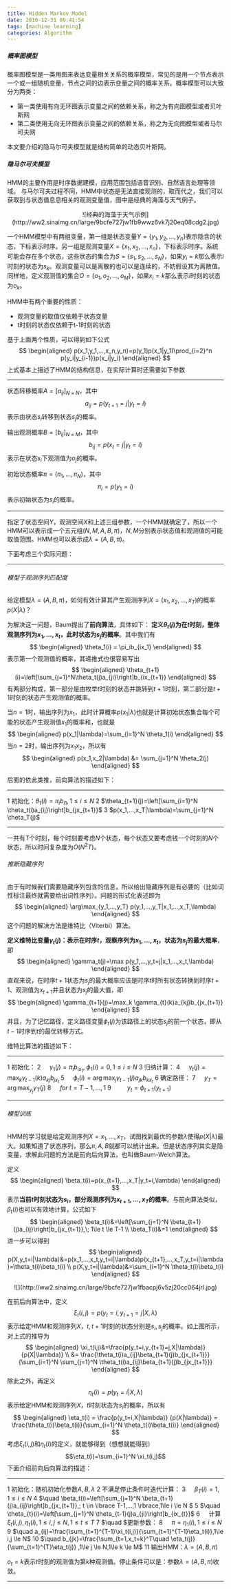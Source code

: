 ```yaml
---
title: Hidden Markov Model
date: 2016-12-31 09:41:54
tags: [machine learning]
categories: Algorithm
---
```


##### 概率图模型
概率图模型是一类用图来表达变量相关关系的概率模型，常见的是用一个节点表示一个或一组随机变量，节点之间的边表示变量之间的概率关系。概率模型可以大致分为两类：
- 第一类使用有向无环图表示变量之间的依赖关系，称之为有向图模型或者贝叶斯网
- 第二类使用无向无环图表示变量之间的依赖关系，称之为无向图模型或者马尔可夫网

本文要介绍的隐马尔可夫模型就是结构简单的动态贝叶斯网。

##### 隐马尔可夫模型
HMM的主要作用是时序数据建模，应用范围包括语音识别、自然语言处理等领域。
与马尔可夫过程不同，HMM中状态是无法直接观测的，取而代之，我们可以获取到与状态值息息相关的观测变量值，图中是经典的海藻与天气例子。

<center>![经典的海藻于天气示例](http://ww2.sinaimg.cn/large/9bcfe727jw1fb9wwz6vk7j20eq08cdg2.jpg)</center>

一个HMM模型中有两组变量，第一组是状态变量$Y=\lbrace y_1,y_2,...,y_n \rbrace$表示隐含的状态，下标表示时序。另一组是观测变量$X=\lbrace x_1,x_2,...,x_n \rbrace$，下标表示时序。系统可能会存在多个状态，这些状态的集合为$S=\lbrace s_1,s_2,...,s_N \rbrace$，如果$y_i = k$那么表示$i$时刻的状态为$s_k$。观测变量可以是离散的也可以是连续的，不妨假设其为离散值。同样地，定义观测值的集合$O = \lbrace o_1,o_2,...,o_M \rbrace$，如果$x_i = k$那么表示$i$时刻的状态为$o_k$。

HMM中有两个重要的性质：
- 观测变量的取值仅依赖于状态变量
- t时刻的状态仅依赖于t-1时刻的状态

基于上面两个性质，可以得到如下公式
$$
\begin{aligned}
p(x_1,y_1,...,x_n,y_n)=p(y_1)p(x_1|y_1)\prod_{i=2}^n p(y_i|y_{i-1})p(x_i|y_i)
\end{aligned}
$$
上式基本上描述了HMM的结构信息，在实际计算时还需要如下参数

---

状态转移概率$A=[a_{ij}]_{N\times N}$，其中$$a_{ij}=p(y_{t+1}=j|y_t=i)$$表示由状态$s_i$转移到状态$s_j$的概率。

输出观测概率$B=[b_{ij}]_{N\times M}$，其中$$b_{ij}=p(x_t=j|y_t=i)$$表示在状态$s_i$下观测值为$o_j$的概率。

初始状态概率$\pi=(\pi_1,...,\pi_N)$，其中$$\pi_i=p(y_1=i)$$表示初始状态为$s_i$的概率。

---

指定了状态空间$Y$，观测空间$X$和上述三组参数，一个HMM就确定了，所以一个HMM可以表示成一个五元组$(N,M,A,B,\pi)$，$N,M$分别表示状态值和观测值的可能取值范围。HMM也可以表示成$\lambda=(A,B,\pi)$。

下面考虑三个实际问题：

---

###### 模型于观测序列匹配度
给定模型$\lambda=(A,B,\pi)$，如何有效计算其产生观测序列$X=(x_1,x_2,...,x_T)$的概率$p(X|\lambda)$？

为解决这一问题，Baum提出了**前向算法**，具体如下：
**定义$\theta_t(j)$为在$t$时刻，整体观测序列为$x_1,...,x_t$，此时状态为$s_j$的概率**。其中我们有
$$
\begin{aligned}
\theta_1(i) = \pi_ib_{ix_1}
\end{aligned}
$$
表示第一个观测值的概率，其递推式也很容易写出
$$
\begin{aligned}
\theta_{t+1}(i)=\left[\sum_{j=1}^N\theta_t(j)a_{ji}\right]b_{ix_{t+1}}
\end{aligned}
$$
有两部分构成，第一部分是由枚举$t$时刻的状态并跳转到$t+1$时刻，第二部分是$t+1$时刻的状态产生观测值的概率。

当$n=1$时，输出序列为$x_1$，此时计算概率$p(x_1|\lambda)$也就是计算初始状态集合每个可能的状态产生观测值$x_1$的概率和，也就是
$$
\begin{aligned}
p(x_1|\lambda)=\sum_{i=1}^N \theta_1(i)
\end{aligned}
$$
当$n=2$时，输出序列为$x_1x_2$，所以有
$$
\begin{aligned}
p(x_1,x_2|\lambda) &=  \sum_{j=1}^N \theta_2(j)
\end{aligned}
$$


后面的依此类推，前向算法的描述如下：

---

1 初始化：$\theta_1(i)=\pi_ib_{i1}, 1\le i \le N$
2 $\theta_{t+1}(j)=\left[\sum_{i=1}^N \theta_t(i)a_{ij}\right]b_{jx_{t+1}}$
3 $p(x_1,...,x_T|\lambda)=\sum_{j=1}^N \theta_T(j)$

---

一共有$T$个时刻，每个时刻要考虑$N$个状态，每个状态又要考虑钱一个时刻的$N$个状态，所以时间复杂度为$O(N^2T)$。

###### 推断隐藏序列
由于有时候我们需要隐藏序列包含的信息，所以给出隐藏序列是有必要的（比如词性标注最终就需要给出词性序列）。问题的形式化表述即为
$$
\begin{aligned}
\arg\max_{y_1,...,y_T} p(y_1,...,y_T|x_1,...,x_T,\lambda)
\end{aligned}
$$
这个问题的解决方法是维特比（Viterbi）算法。

**定义维特比变量$\gamma_t(j)$：表示在时序$t$，观察序列为$x_1,...,x_t$，状态为$s_j$的最大概率**，即
$$
\begin{aligned}
\gamma_t(j)=\max p(y_1,...,y_t=j|x_1,...,x_t,\lambda)
\end{aligned}
$$
直观来说，在时序$t+1$状态为$s_j$的最大概率应该是时序$t$时所有状态转换到时序$t+1$、观测值为$x_{t+1}$并且状态为$s_j$的最大值，即
$$
\begin{aligned}
\gamma_{t+1}(j)=\max_k \gamma_{t}(k)a_{kj}b_{jx_{t+1}}
\end{aligned}
$$
并且，为了记忆路径，定义路径变量$\phi_t(j)$为该路径上的状态$s_j$的前一个状态，即从$t-1$时序到$t$的最优转移方式。

维特比算法的描述如下：

---

1 初始化：
2 $\quad \gamma_1(j)=\pi_i b_{ix_{1}},\;\phi_1(i)=0,1\le i \le N$
3 归纳计算：
4 $\quad \gamma_t(j)=\max_k \gamma_{t-1}(k)a_{kj}b_{jx_{t}}$
5 $\quad \phi_t(i)=\arg\max_j \gamma_{t-1}(j)a_{jk}b_{kx_{t}}$
6 确定路径：
7 $\quad y_T=\arg\max_{y_j} \gamma_{T}(j)$
8 $\quad for\;t=T-1,...,1$
9 $\quad \quad y_t=\phi_{t+1}(y_{t+1})$

---

###### 模型训练
HMM的学习就是给定观测序列$X=x_1,...,x_T$，试图找到最优的参数$\lambda$使得$p(X|\lambda)$最大。如果知道了状态序列，那么$\pi,A,B$就都可以统计出来。但是状态序列其实是隐变量，求解此问题的方法是前向后向算法，也叫做Baum-Welch算法。

定义
$$
\begin{aligned}
\beta_t(i)=p(x_{t+1},...,x_T|y_t=i,\lambda)
\end{aligned}
$$
表示**当前$t$时刻状态为$s_i$，部分观测序列为$x_{t+1},...,x_T$的概率**。与前向算法类似，$\beta_t(i)$也可以有效地计算，公式如下
$$
\begin{aligned}
\beta_t(i)&=\left[\sum_{j=1}^N \beta_{t+1}(j)a_{ij}\right]b_{jx_{t+1}},\; 1\le t \le T-1 \\
\beta_T(i)&=1
\end{aligned}
$$
进一步可以得到
$$
\begin{aligned}
p(X,y_t=i|\lambda)&=p(x_1,...,x_t,y_t=i|\lambda)p(x_{t+1},...,x_T,y_t=i|\lambda)=\theta_t(i)\beta_t(i) \\
p(X,y_t=i|\lambda)&=\sum_{i=1}^N \theta_t(i)\beta_t(i)
\end{aligned}
$$

<center>![](http://ww2.sinaimg.cn/large/9bcfe727jw1fbacpj6v5zj20cc064jrl.jpg)</center>

在前后向算法中，定义$$\xi_t(i,j)=p(y_t=i,y_{t+1}=j|X,\lambda)$$表示给定HMM和观测序列$X$，$t,t+1$时刻的状态分别是$s_i,s_j$的概率。如上图所示，对上式的推导为
$$
\begin{aligned}
\xi_t(i,j)&=\frac{p(y_t=i,y_{t+1}=j,X|\lambda)}{p(X|\lambda)} \\
&= \frac{\theta_t(i)a_{ij}\beta_{t+1}(j)b_{jx_{t+1}}} {\sum_{i=1}^N \sum_{j=1}^N \theta_t(i)a_{ij}\beta_{t+1}(j)b_{jx_{t+1}}}
\end{aligned}
$$
除此之外，再定义$$\eta_t(i)=p(y_t=i|X,\lambda)$$表示给定HMM和观测序列$X$，$t$时刻状态为$s_i$的概率，所以有
$$
\begin{aligned}
\eta_t(i) = \frac{p(y_t=i,X|\lambda)} {p(X|\lambda)} = \frac{\theta_t(i)\beta_t(i)}{\sum_{i=1}^N \theta_t(i)\beta_t(i)}
\end{aligned}
$$
考虑$\xi_t(i,j)$和$\eta_t(i)$的定义，就能够得到（想想就能得到）$$\eta_t(i)=\sum_{i=1}^N \xi_t(i,j)$$下面介绍前向后向算法的描述：

---

1  初始化：随机初始化参数$A,B,\lambda$
2  不满足停止条件时迭代计算：
3  $\quad \beta_T(i)=1,1\le i \le N$
4  $\quad \beta_t(i)=\left[\sum_{j=1}^N \beta_{t+1}(j)a_{ij}\right]b_{jx_{t+1}},\; t \in \lbrace T-1,...,1 \rbrace,1\le i \le N $
5  $\quad \theta_{t}(i)=\left[\sum_{j=1}^N \theta_{t-1}(j)a_{ji}\right]b_{ix_{t}}$
6  $\quad$计算$\xi_t(i,j),\eta_t(i), 1\le i,j \le N,1 \le t \le T$
7  $\quad $更新参数：
8  $\quad \pi=\eta_1(i),1\le i \le N$
9  $\quad a_{ij}=\frac{\sum_{t=1}^{T-1}\xi_t(i,j)}{\sum_{t=1}^{T-1}\eta_t(i)},1\le i,j \le N$
10 $\quad b_{jk}=\frac{\sum_{t=1,x_t=k}^T\quad \eta_t(j)} {\sum_{t=1}^{T}\eta_t(j)} ,1\le j \le N,1\le k \le M$
11 输出HMM：$\lambda=(A,B,\pi)$

$o_t=k$表示$t$时刻的观测值为第$k$种观测值。停止条件可以是：参数$\lambda=(A,B,\pi)$收敛。

---

